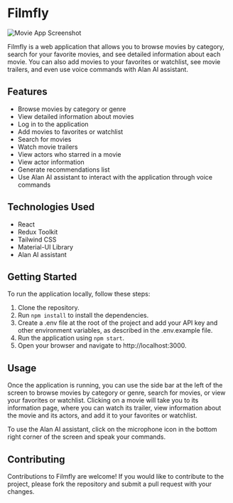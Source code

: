 # Filmfly
![Movie App Screenshot](https://i.postimg.cc/GpYwX7MR/filmfly.png)

Filmfly is a web application that allows you to browse movies by category, search for your favorite movies, and see detailed information about each movie. You can also add movies to your favorites or watchlist, see movie trailers, and even use voice commands with Alan AI assistant.


## Features

- Browse movies by category or genre
- View detailed information about movies
- Log in to the application
- Add movies to favorites or watchlist
- Search for movies
- Watch movie trailers
- View actors who starred in a movie
- View actor information
- Generate recommendations list
- Use Alan AI assistant to interact with the application through voice commands

## Technologies Used

- React
- Redux Toolkit
- Tailwind CSS
- Material-UI Library
- Alan AI assistant

## Getting Started

To run the application locally, follow these steps:

1. Clone the repository.
2. Run `npm install` to install the dependencies.
3. Create a .env file at the root of the project and add your API key and other environment variables, as described in the .env.example file.
4. Run the application using `npm start`.
5. Open your browser and navigate to http://localhost:3000.

## Usage

Once the application is running, you can use the side bar at the left of the screen to browse movies by category or genre, search for movies, or view your favorites or watchlist. Clicking on a movie will take you to its information page, where you can watch its trailer, view information about the movie and its actors, and add it to your favorites or watchlist.

To use the Alan AI assistant, click on the microphone icon in the bottom right corner of the screen and speak your commands.

## Contributing

Contributions to Filmfly are welcome! If you would like to contribute to the project, please fork the repository and submit a pull request with your changes.
